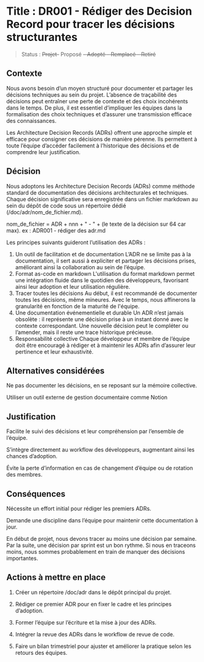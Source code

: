 # Title : DR001 - Rédiger des Decision Record pour tracer les décisions structurantes

> Status : ~~Projet-~~ Proposé ~~- Adopté - Remplacé - Retiré~~

## Contexte

Nous avons besoin d’un moyen structuré pour documenter et partager les décisions techniques au sein du projet. L’absence de traçabilité des décisions peut entraîner une perte de contexte et des choix incohérents dans le temps. De plus, il est essentiel d’impliquer les équipes dans la formalisation des choix techniques et d’assurer une transmission efficace des connaissances.

Les Architecture Decision Records (ADRs) offrent une approche simple et efficace pour consigner ces décisions de manière pérenne. Ils permettent à toute l’équipe d’accéder facilement à l’historique des décisions et de comprendre leur justification.

## Décision

Nous adoptons les Architecture Decision Records (ADRs) comme méthode standard de documentation des décisions architecturales et techniques. Chaque décision significative sera enregistrée dans un fichier markdown au sein du dépôt de code sous un répertoire dédié (/doc/adr/nom_de_fichier.md).

nom_de_fichier = ADR + nnn + " - " + (le texte de la décision sur 64 car max).
ex : ADR001 - rédiger des adr.md

Les principes suivants guideront l’utilisation des ADRs :

1. Un outil de facilitation et de documentation
L’ADR ne se limite pas à la documentation, il sert aussi à expliciter et partager les décisions prises, améliorant ainsi la collaboration au sein de l’équipe.
1. Format as-code en markdown
L'utilisation du format markdown permet une intégration fluide dans le quotidien des développeurs, favorisant ainsi leur adoption et leur utilisation régulière.
1. Tracer toutes les décisions
Au début, il est recommandé de documenter toutes les décisions, même mineures. Avec le temps, nous affinerons la granularité en fonction de la maturité de l'équipe.
1. Une documentation événementielle et durable
Un ADR n’est jamais obsolète : il représente une décision prise à un instant donné avec le contexte correspondant. Une nouvelle décision peut le compléter ou l’amender, mais il reste une trace historique précieuse.
1. Responsabilité collective
Chaque développeur et membre de l’équipe doit être encouragé à rédiger et à maintenir les ADRs afin d’assurer leur pertinence et leur exhaustivité.

## Alternatives considérées

Ne pas documenter les décisions, en se reposant sur la mémoire collective.

Utiliser un outil externe de gestion documentaire comme Notion

## Justification

Facilite le suivi des décisions et leur compréhension par l’ensemble de l’équipe.

S’intègre directement au workflow des développeurs, augmentant ainsi les chances d’adoption.

Évite la perte d’information en cas de changement d’équipe ou de rotation des membres.

## Conséquences

Nécessite un effort initial pour rédiger les premiers ADRs.

Demande une discipline dans l’équipe pour maintenir cette documentation à jour.

En début de projet, nous devons tracer au moins une décision par semaine. Par la suite, une décision par sprint est un bon rythme. Si nous en traceons moins, nous sommes probablement en train de manquer des décisions importantes.

## Actions à mettre en place

1. Créer un répertoire /doc/adr dans le dépôt principal du projet.

1. Rédiger ce premier ADR pour en fixer le cadre et les principes d’adoption.

1. Former l’équipe sur l’écriture et la mise à jour des ADRs.

1. Intégrer la revue des ADRs dans le workflow de revue de code.

1. Faire un bilan trimestriel pour ajuster et améliorer la pratique selon les retours des équipes.
